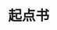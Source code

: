 # 起点书

<div id = "首"></div>
<script src = "../js/首.js"></script>

<div id = "起点"></div>
<script src = "../js/qidian.js"></script>
<script src = "../js/起点.js"></script>

